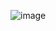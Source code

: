 ![image](https://github.com/DarkEvamSar/they-su/assets/160559076/73d155b0-baa3-4353-991a-0293fe2c9b07)
